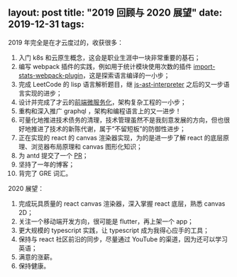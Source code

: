 layout: post
title: "2019 回顾与 2020 展望"
date: 2019-12-31
tags:
---

2019 年完全是在才云度过的，收获很多：

1. 入门 k8s 和云原生概念，这会是职业生涯中一块非常重要的基石；
2. 编写 webpack 插件的实践，例如用于统计模块使用次数的插件 [import-stats-webpack-plugin](https://github.com/ladjzero/import-stats-webpack-plugin)，这是探索语言编译的一小步；
3. 完成 LeetCode 的 lisp 语言解析题目，继 [js-ast-interpreter](https://github.com/ladjzero/js-ast-interpreter) 之后的又一步语言实现的进步；
4. 设计并完成了才云的[前端微服务化](/2019/06/30/frontend-microservice/)，架构复杂工程的一小步；
5. 重构和深入推广 graphql ，架构和编程语言上的又一进步！
6. 可量化地推进技术债务的清理，技术管理虽然不是我刻意发展的方向，但也很好地推进了技术的新陈代谢，属于“不留短板”的防御性进步；
7. 正在实现的 react 的 canvas 渲染器实现，为的是进一步了解 react 的底层原理、浏览器布局原理和 canvas 图形化知识；
8. 为 antd 提交了一个 [PR](https://github.com/ant-design/ant-design/pull/18937)；
9. 坚持了一年的博客；
10. 背完了 GRE 词汇。

2020 展望：

1. 完成玩具质量的 react canvas 渲染器，深入掌握 react 底层，熟悉 canvas 2D；
2. 关注一个移动端开发方向，很可能是 flutter，再上架一个 app；
3. 更大规模的 typescript 实践，让 typescript 成为我得心应手的工具；
4. 保持与 react 社区前沿的同步，尽量通过 YouTube 的渠道，因为还可以学习英语；
5. 满意的涨薪。
6. 保持健康。
